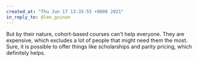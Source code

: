 ```yaml
---
created_at: "Thu Jun 17 13:35:55 +0000 2021"
in_reply_to: @leo_guinan
---
```


But by their nature, cohort-based courses can't help everyone. They are expensive, which excludes a lot of people that might need them the most. Sure, it is possible to offer things like scholarships and parity pricing, which definitely helps.